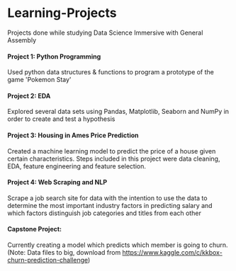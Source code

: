 # Learning-Projects
Projects done while studying Data Science Immersive with General Assembly

#### Project 1: Python Programming
Used python data structures & functions to program a prototype of the game 'Pokemon Stay'

#### Project 2: EDA
Explored several data sets using Pandas, Matplotlib, Seaborn and NumPy in order to create and test a hypothesis 

#### Project 3: Housing in Ames Price Prediction
Created a machine learning model to predict the price of a house given certain characteristics. Steps included in this project were data cleaning, EDA, feature engineering and feature selection.

#### Project 4: Web Scraping and NLP
Scrape a job search site for data with the intention to use the data to determine the most important industry factors in predicting salary and which factors distinguish job categories and titles from each other

#### Capstone Project: 
Currently creating a model which predicts which member is going to churn.
(Note: Data files to big, download from https://www.kaggle.com/c/kkbox-churn-prediction-challenge)

